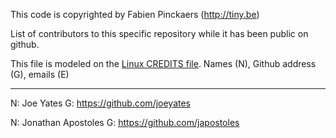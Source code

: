 This code is copyrighted by Fabien Pinckaers (http://tiny.be)


List of contributors to this specific repository while it has been public on github. 


This file is modeled on the [Linux CREDITS file](https://github.com/torvalds/linux/blob/master/CREDITS).
Names (N), Github address (G), emails (E)

-------------- 

N: Joe Yates
G: https://github.com/joeyates


N: Jonathan Apostoles
G: https://github.com/japostoles
